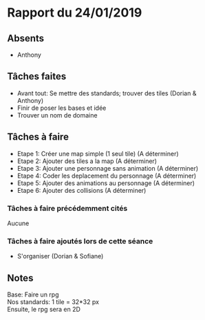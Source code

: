 # Rapport du 24/01/2019
## Absents
- Anthony
## Tâches faites
- Avant tout: Se mettre des standards; trouver des tiles (Dorian & Anthony)
- Finir de poser les bases et idée
- Trouver un nom de domaine
## Tâches à faire
- Etape 1: Créer une map simple (1 seul tile) (A déterminer)
- Etape 2: Ajouter des tiles a la map (A déterminer)
- Etape 3: Ajouter une personnage sans animation (A déterminer)
- Etape 4: Coder les deplacement du personnage (A déterminer)
- Etape 5: Ajouter des animations au personnage (A déterminer)
- Etape 6: Ajouter des collisions (A déterminer)
### Tâches à faire précédemment cités
Aucune
### Tâches à faire ajoutés lors de cette séance
- S'organiser (Dorian & Sofiane)
## Notes
Base: Faire un rpg  
Nos standards: 1 tile = 32*32 px  
Ensuite, le rpg sera en 2D
